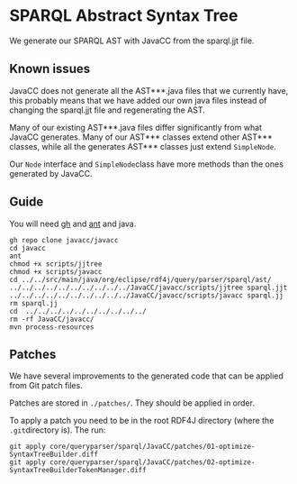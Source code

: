 # SPARQL Abstract Syntax Tree

We generate our SPARQL AST with JavaCC from the sparql.jjt file.

## Known issues
JavaCC does not generate all the AST***.java files that we currently have, this probably means that we have added our own java files instead of changing the sparql.jjt file and regenerating the AST.

Many of our existing AST***.java files differ significantly from what JavaCC generates. Many of our AST*** classes extend other AST*** classes, while all the generates AST*** classes just extend `SimpleNode`.

Our `Node` interface and `SimpleNode`class have more methods than the ones generated by JavaCC.

## Guide
You will need [gh](https://cli.github.com) and [ant](https://ant.apache.org) and java.

```
gh repo clone javacc/javacc
cd javacc
ant
chmod +x scripts/jjtree
chmod +x scripts/javacc
cd ../../src/main/java/org/eclipse/rdf4j/query/parser/sparql/ast/
../../../../../../../../../../JavaCC/javacc/scripts/jjtree sparql.jjt 
../../../../../../../../../../JavaCC/javacc/scripts/javacc sparql.jj
rm sparql.jj
cd  ../../../../../../../../../../
rm -rf JavaCC/javacc/
mvn process-resources
```

## Patches

We have several improvements to the generated code that can be applied from Git patch files.

Patches are stored in `./patches/`. They should be applied in order.

To apply a patch you need to be in the root RDF4J directory (where the `.git`directory is). The run:

```
git apply core/queryparser/sparql/JavaCC/patches/01-optimize-SyntaxTreeBuilder.diff
git apply core/queryparser/sparql/JavaCC/patches/02-optimize-SyntaxTreeBuilderTokenManager.diff
```

